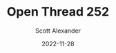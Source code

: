 ---
layout: podcast
title: "Open Thread 252"
author: Scott Alexander
description: https://astralcodexten.substack.com/p/open-thread-252
date: 2022-11-28
length: 172611
duration: 43
guid: open-thread-252
---